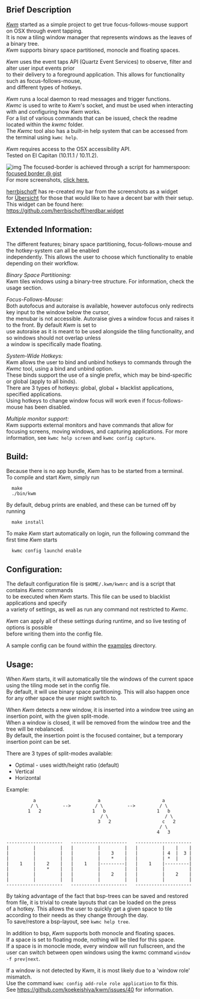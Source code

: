 ## Brief Description

[*Kwm*](https://koekeishiya.github.io/kwm) started as a simple project to get true focus-follows-mouse support on OSX through event tapping.  
It is now a tiling window manager that represents windows as the leaves of a binary tree.  
*Kwm* supports binary space partitioned, monocle and floating spaces.  

*Kwm* uses the event taps API (Quartz Event Services) to observe, filter and alter user input events prior  
to their delivery to a foreground application. This allows for functionality such as focus-follows-mouse,  
and different types of hotkeys.  

*Kwm* runs a local daemon to read messages and trigger functions.  
*Kwmc* is used to write to *Kwm*'s socket, and must be used when interacting with and configuring how *Kwm* works.  
For a list of various commands that can be issued, check the readme located within the *kwmc* folder.  
The *Kwmc* tool also has a built-in help system that can be accessed from the terminal using `kwmc help`.  

*Kwm* requires access to the OSX accessibility API.  
Tested on El Capitan (10.11.1 / 10.11.2).

![img](https://cloud.githubusercontent.com/assets/6175959/12092967/8d8853d8-b300-11e5-8a44-ec1245efdc74.png)
The focused-border is achieved through a script for hammerspoon: [focused border @ gist](https://gist.github.com/koekeishiya/dc48db74f4fdbfbf5648)  
For more screenshots, [click here.](https://github.com/koekeishiya/kwm/issues/2)  

[herrbischoff](https://github.com/herrbischoff) has re-created my bar from the screenshots as a widget  
for [Übersicht](http://tracesof.net/uebersicht/) for those that would like to have a decent bar with their setup.  
This widget can be found here: https://github.com/herrbischoff/nerdbar.widget  

## Extended Information:

The different features; binary space partitioning, focus-follows-mouse and the hotkey-system can all be enabled  
independently. This allows the user to choose which functionality to enable depending on their workflow.  

*Binary Space Partitioning:*  
Kwm tiles windows using a binary-tree structure. For information, check the usage section.  

*Focus-Follows-Mouse:*  
Both autofocus and autoraise is available, however autofocus only redirects key input to the window below the cursor,  
the menubar is not accessible. Autoraise gives a window focus and raises it to the front.  By default *Kwm* is set to  
use autoraise as it is meant to be used alongside the tiling functionality, and so windows should not overlap unless  
a window is specifically made floating.  

*System-Wide Hotkeys:*  
Kwm allows the user to bind and unbind hotkeys to commands through the *Kwmc* tool, using a bind and unbind option.  
These binds support the use of a single prefix, which may be bind-specific or global (apply to all binds).  
There are 3 types of hotkeys: global, global + blacklist applications, specified applications.  
Using hotkeys to change window focus will work even if focus-follows-mouse has been disabled.  

*Multiple monitor support:*  
Kwm supports external monitors and have commands that allow for focusing screens,  moving windows, and capturing applications.
For more information, see `kwmc help screen` and `kwmc config capture`.  

## Build:

Because there is no app bundle, *Kwm* has to be started from a terminal.  
To compile and start *Kwm*, simply run

      make
      ./bin/kwm

By default, debug prints are enabled, and these can be turned off by running

      make install

To make *Kwm* start automatically on login, run the following command the first time *Kwm* starts 

      kwmc config launchd enable

## Configuration:

The default configuration file is `$HOME/.kwm/kwmrc` and is a script that contains *Kwmc* commands  
to be executed when *Kwm* starts. This file can be used to blacklist applications and specify  
a variety of settings, as well as run any command not restricted to *Kwmc*.  

*Kwm* can apply all of these settings during runtime, and so live testing of options is possible  
before writing them into the config file.

A sample config can be found within the [examples](examples) directory.

## Usage:

When *Kwm* starts, it will automatically tile the windows of the current space using the tiling mode set in the config file.  
By default, it will use binary space partitioning. This will also happen once for any other space the user might switch to.

When *Kwm* detects a new window, it is inserted into a window tree using an insertion point, with the given split-mode.  
When a window is closed, it will be removed from the window tree and the tree will be rebalanced.  
By default, the insertion point is the focused container, but a temporary insertion point can be set.  

There are 3 types of split-modes available:
 - Optimal - uses width/height ratio (default)
 - Vertical
 - Horizontal  

Example:

```
          a                       a                       a
         / \         -->         / \         -->         / \    
        1   2                   1   b                   1   b
                                   / \                     / \
                                  3   2                   c   2
                                                         / \
                                                        4   3

---------------------   ---------------------   --------------------- 
|         |         |   |         |         |   |         |    |    |
|         |         |   |         |    3    |   |         | 4  |  3 |
|         |         |   |         |    *    |   |         | *  |    |
|    1    |    2    |   |    1    |---------|   |    1    |---------|
|         |    *    |   |         |         |   |         |         |
|         |         |   |         |    2    |   |         |    2    |
|         |         |   |         |         |   |         |         |
---------------------   ---------------------   ---------------------

```

By taking advantage of the fact that bsp-trees can be saved and restored  
from file, it is trivial to create layouts that can be loaded on the press  
of a hotkey. This allows the user to quickly get a given space to tile  
according to their needs as they change through the day.  
To save/restore a bsp-layout, see `kwmc help tree`.  

In addition to bsp, *Kwm* supports both monocle and floating spaces.  
If a space is set to floating mode, nothing will be tiled for this space.  
If a space is in monocle mode, every window will run fullscreen, and the  
user can switch between open windows using the kwmc command `window -f prev|next`.  

If a window is not detected by Kwm, it is most likely due to a 'window role' mismatch.  
Use the command `kwmc config add-role role application` to fix this.  
See https://github.com/koekeishiya/kwm/issues/40 for information.  

